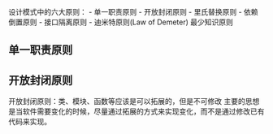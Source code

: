设计模式中的六大原则：
	- 单一职责原则
	- 开放封闭原则
	- 里氏替换原则
	- 依赖倒置原则
	- 接口隔离原则
	- 迪米特原则(Law of Demeter) 最少知识原则

## 单一职责原则

## 开放封闭原则
开放封闭原则：类、模块、函数等应该是可以拓展的，但是不可修改
主要的思想是当软件需要变化的时候，尽量通过拓展的方式来实现变化，而不是通过修改已有代码来实现。
